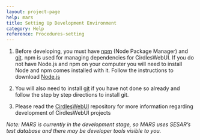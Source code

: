 ```yaml
---
layout: project-page
help: mars
title: Setting Up Development Environment
category: Help
reference: Procedures-setting
---
```

1. Before developing, you must have [npm](https://nodejs.org/en/download/) (Node Package Manager) and [git](https://git-scm.com/book/en/v2/Getting-Started-Installing-Git). npm is used for managing dependencies for CirdlesWebUI. If you do not have Node.js and npm on your computer you will need to install Node and npm comes installed with it. Follow the instructions to download [Node.js](https://nodejs.org/en/download/)

2. You will also need to install [git](https://git-scm.com/book/en/v2/Getting-Started-Installing-Git) if you have not done so already and follow the step by step directions to install git.

3. Please read the [CirdlesWebUI](https://github.com/CIRDLES/CirdlesWebUI) repository for more information regarding development of CirdlesWebUI projects

<i>Note: MARS is currently in the development stage, so MARS uses SESAR’s test database and there may be developer tools visible to you.</i>
